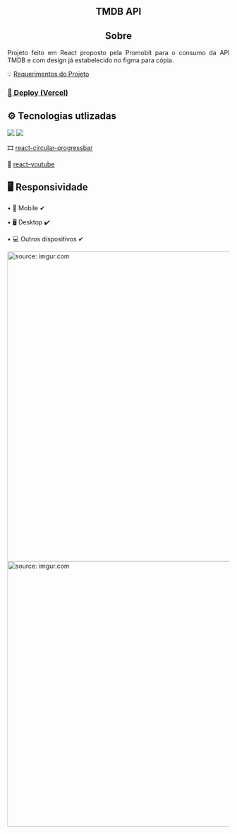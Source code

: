 <h2 align="center">TMDB API</h2>

<h2 align="center">Sobre</h2>
<p align="justify">
Projeto feito em React proposto pela Promobit para o consumo da API TMDB e com design já estabelecido no figma para cópia. 
</p>

💡 <a href="https://github.com/Promobit/front-end-challenge">Requerimentos do Projeto</a>

<h3><a href="https://movie-ruddy-ten.vercel.app/" target="blank">🔗 Deploy (Vercel)</a></h3>

<h2>⚙ Tecnologias utlizadas</h2>
<img src="https://img.shields.io/badge/React-20232A?style=for-the-badge&logo=react&logoColor=61DAFB"/>
<img src="https://img.shields.io/badge/styled--components-DB7093?style=for-the-badge&logo=styled-components&logoColor=white"/>
<p>🎞 <a href="https://www.npmjs.com/package/react-circular-progressbar">react-circular-progressbar</a></p>
<p>📏 <a href="https://www.npmjs.com/package/react-youtube">react-youtube</a></p>


<h2>🖥 Responsividade</h2>
<p>• 📱 Mobile ✔</p>
<p>• 🖥 Desktop ✔</p>
<p>• 💻 Outros dispositivos ✔</p>

<a href="https://imgur.com/3c99Opl"><img width="700px" src="https://i.imgur.com/3c99Opl.jpg" title="source: imgur.com" /></a>
<a href="https://imgur.com/V7UVipv"><img height="600px" src="https://i.imgur.com/V7UVipv.png" title="source: imgur.com" /></a>
